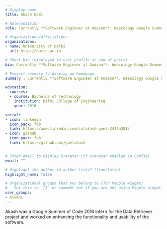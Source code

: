 ```yaml
---
# Display name
title: Akash Goel

# Role/position
role: Currently **Software Engineer at Amazon**. Weecology Google Summer of Code Student

# Organizations/Affiliations
organizations:
- name: University of Delhi
  url: http://ducic.ac.in

# Short bio (displayed in user profile at end of posts)
bio: Currently **Software Engineer at Amazon**. Weecology Google Summer of Code Student

# Project summary to display on homepage.
summary : Currently **Software Engineer at Amazon**. Weecology Google Summer of Code Student

education:
  courses:
  - course: Bachelor of Technology
    institution: Delhi College of Engineering
    year: 2016

social:
- icon: linkedin
  icon_pack: fab
  link: https://www.linkedin.com/in/akash-goel-2419a381/
- icon: github
  icon_pack: fab
  link: https://github.com/goelakash


# Enter email to display Gravatar (if Gravatar enabled in Config)
email: ""

# Highlight the author in author lists? (true/false)
highlight_name: false

# Organizational groups that you belong to (for People widget)
#   Set this to `[]` or comment out if you are not using People widget.
user_groups:
- Alumni
---
```


Akash was a Google Summer of Code 2016 intern for the Data Retriever project and worked on enhancing the functionality and usability of the software.
